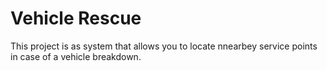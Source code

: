 # Vehicle Rescue 


This project is as system that allows you to locate nnearbey service points in case of a vehicle breakdown.


